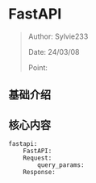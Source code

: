 # FastAPI

> Author: Sylvie233
>
> Date: 24/03/08
>
> Point: 


## 基础介绍





## 核心内容

```
fastapi:
	FastAPI:
	Request:
		query_params:
	Response:
```